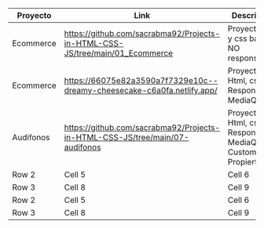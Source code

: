 | Proyecto      | Link                                                                           | Descripcion                                    |
|---------------|--------------------------------------------------------------------------------|------------------------------------------------|
| Ecommerce     | https://github.com/sacrabma92/Projects-in-HTML-CSS-JS/tree/main/01_Ecommerce   | Proyecto html y css basico NO responsivo       |
| Ecommerce     | https://66075e82a3590a7f7329e10c--dreamy-cheesecake-c6a0fa.netlify.app/        | Proyecto Html, css y Responsivo MediaQueries   |
| Audifonos     | https://github.com/sacrabma92/Projects-in-HTML-CSS-JS/tree/main/07-audifonos   | Proyecto Html, css y Responsivo MediaQueries, Custom Propierties   |
| Row 2    | Cell 5   | Cell 6   |
| Row 3    | Cell 8   | Cell 9   |
| Row 2    | Cell 5   | Cell 6   |
| Row 3    | Cell 8   | Cell 9   |
